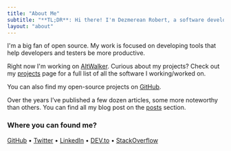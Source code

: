 ```yaml
---
title: "About Me"
subtitle: "**TL;DR**: Hi there! I'm Dezmerean Robert, a software developer based in Cluj-Napoca."
layout: "about"
---
```


I'm a big fan of open source. My work is focused on developing tools that help developers and testers be more productive.

Right now I'm working on [AltWalker](/projects/altwalker/). Curious about my projects?
Check out my [projects](/projects/) page for a full list of all the software I working/worked on.

You can also find my open-source projects on [GitHub](https://github.com/Robert-96).

Over the years I’ve published a few dozen articles, some more noteworthy than others. You can find all my blog post on the [posts](/posts/) section.

### Where you can found me?

[GitHub](https://github.com/Robert-96) • [Twitter](https://twitter.com/dezmereanrobert) • [LinkedIn](https://www.linkedin.com/in/robert-dezmerean) • [DEV.to](https://dev.to/robert96) • [StackOverflow](https://stackoverflow.com/users/19676423/robert-96)
